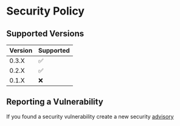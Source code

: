 # Security Policy

## Supported Versions
| Version | Supported          |
| ------- | ------------------ |
| 0.3.X   | :white_check_mark: |
| 0.2.X   | :white_check_mark: |
| 0.1.X   | :x:                |

## Reporting a Vulnerability

If you found a security vulnerability create a new security [advisory](https://github.com/Paymenter/Paymenter/security/advisories/new)
